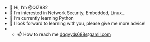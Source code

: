 - 👋 Hi, I’m @QIZ982
- 👀 I’m interested in Network Security, Embedded, Linux...
- 🌱 I’m currently learning Python
- 💞️ I look forward to learning with you, please give me more advice!
- - 📫 How to reach me dqqyyds688@gamil.com

<!---
QIZ982/QIZ982 is a ✨ special ✨ repository because its `README.md` (this file) appears on your GitHub profile.
You can click the Preview link to take a look at your changes.
--->
